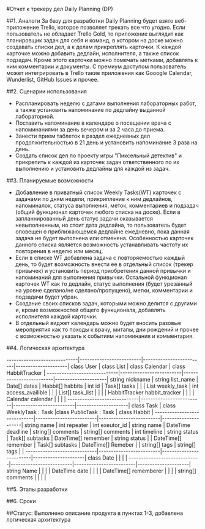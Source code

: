 #Отчет к трекеру дел Daily Planning (DP)

##1. Аналоги
 За базу для разработки Daily Planning будет взято веб-приложение Trello, которое позволяет трекать все что угодно. Если пользователь не обладает Trello Gold, то приложение выглядит как планировщик задач для себя и команд, в котором на доске можно создавать списки дел, а к делам прикреплять карточки. К каждой карточке можно добавить дедлайн, исполнителя, а также список подзадач. Кроме этого карточки можно помечать метками, добавлять к ним комментарии и документы. С премиум доступом пользователь может интегрировать в Trello такие приложения как Gooogle Calendar, Wunderlist, GitHub Issues и прочее.

##2. Сценарии использования
* Распланировать неделю с датами выполнения лабораторных работ, а также установить напоминание по дедлайну выданной лабораторной. 
* Поставить напоминание в календаре о посещении врача с напоминаниями за день вечером и за 2 часа до приема.
* Занести прием таблеток в раздел ежедневных дел продолжительностью в 21 день и установить напоминание 3 раза на день.
* Создать список дел по проекту игры "Пиксельный детектив" и прикрепить к каждой из карточек задач ответственного по их выполнению и установить дедлайны для каждой из задач.

##3. Планируемые возможности
* Добавление в приватный список Weekly Tasks(WT) карточек с задачами по дням недели, прикрипление к ним дедлайнов, напоминалок, статуса выполнения, меток, комментариев и подзадач (общий функционал карточек любого списка на доске). Если в запланнированный день статус задачи оказывается невыполненным, но стоит дата дедлайна, то пользователь будет оповещен о приближающемся дедлайне ежедневно, пока данная задача не будет выполнена или отменена. Особенностью карточек данного списка является возможность устанавливать частоту их повторения в неделю или месяц.
* Если в списке WT добавлена задача с повторяемостью каждый день, то будет возможность внести ее в отдельный список (трекер привычек) и установить период приобретения данной привычки и напоминаний для выполнения привычки. Остальной функционал карточек WT как то дедлайн, статус выполнения (будет урезанный на уровне сделано/не сделано/пропущено), метки, комментарии и подзадачи будет убран.
* Создание своих списков задач, которыми можно делится с другими и, кроме возможностей общего функционала, добавлять исполнителя каждой карточки.
* В отдельный виджет календарь можно будет вносить разовые мероприятия как то походы к врачу, митапы, дни рождений и прочее с возможностью указать к событиям напоминания и комментария. 

##4. Логическая архитектура

-----------------------------|-------------------------|-------------------------|---------------------|
class User                   | class List              | class Calendar          | class HabbitTracker |
-----------------------------|-------------------------|-------------------------|---------------------|
string nickname              | string list_name        | Date[] dates            | Habbit[] habbits    |
int id                       | Task[] tasks            |                         |                     |
List weekly_task             | int access_availible    |                         |                     |
List[] task_list             |                         |                         |                     |
HabbitTracker habbit_tracker |                         |                         |                     |
Calendar calendar            |                         |                         |                     |
-----------------------------|-------------------------|-------------------------|---------------------|
class Task                   | class WeeklyTask : Task |class PublicTask : Task  | class Habbit        |
-----------------------------|-------------------------|-------------------------|---------------------|
string name                  | int repeater            | int exeutor_id          | string name         |
DateTime deadline            | string[] comments       | string[] comments       | int timeline        |
string status                | Task[] subtasks         | DateTime[] remember     | string status       |
                             | DateTime[] remember     | Task[] subtasks         | DateTime[] Remeber  |
                             | string[] tags           | string[] tags           |                     |
-----------------------------|-------------------------|-------------------------|---------------------|
class Date                   |                         |                         |                     |
-----------------------------|-------------------------|-------------------------|---------------------|
string Name                  |                         |                         |                     |
DateTime date                |                         |                         |                     |
DateTime[] rememberer        |                         |                         |                     |
string[] comments            |                         |                         |                     |

##5. Этапы разработки

##6. Сроки

##Статус: 
Выполнено описание продукта в пунктах 1-3, добавлена логическая архитектура